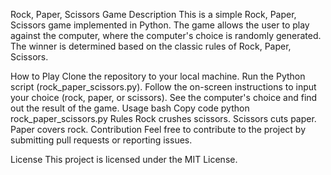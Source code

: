 Rock, Paper, Scissors Game
Description
This is a simple Rock, Paper, Scissors game implemented in Python. The game allows the user to play against the computer, where the computer's choice is randomly generated. The winner is determined based on the classic rules of Rock, Paper, Scissors.

How to Play
Clone the repository to your local machine.
Run the Python script (rock_paper_scissors.py).
Follow the on-screen instructions to input your choice (rock, paper, or scissors).
See the computer's choice and find out the result of the game.
Usage
bash
Copy code
python rock_paper_scissors.py
Rules
Rock crushes scissors.
Scissors cuts paper.
Paper covers rock.
Contribution
Feel free to contribute to the project by submitting pull requests or reporting issues.

License
This project is licensed under the MIT License.

